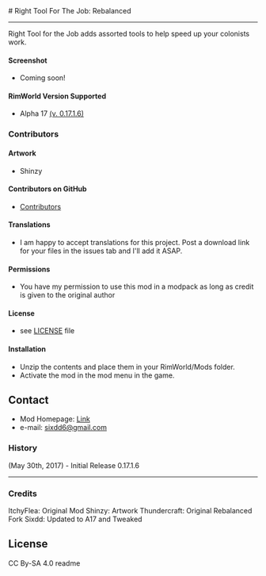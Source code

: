 <snippet>
  <content>
# Right Tool For The Job: Rebalanced 

--- 

Right Tool for the Job adds assorted tools to help speed up your colonists work. 


#### Screenshot 
- Coming soon! 

#### RimWorld Version Supported 
- Alpha 17 [(v. 0.17.1.6)](https://github.com/Sixdd6/Right-Tool-for-the-Job-Rebalanced/files/1039005/Right-Tool-for-the-Job-Rebalanced.zip)

### Contributors 
#### Artwork 
- Shinzy 

#### Contributors on GitHub 
- [Contributors](https://github.com/Sixdd6/Right-Tool-for-the-Job-Rebalanced/graphs/contributors) 

#### Translations 
- I am happy to accept translations for this project. Post a download link for your files in the issues tab and I'll add it ASAP. 

#### Permissions 
- You have my permission to use this mod in a modpack as long as credit is given to the original author 

#### License  
- see [LICENSE](https://github.com/Sixdd6/Right-Tool-for-the-Job-Rebalanced/blob/master/LICENSE.md) file 

#### Installation 
- Unzip the contents and place them in your RimWorld/Mods folder. 
- Activate the mod in the mod menu in the game. 

## Contact 
- Mod Homepage: [Link](https://ludeon.com/forums/index.php?topic=33092.0) 
- e-mail: [sixdd6@gmail.com](sixdd6@gmail.com) 

### History 
(May 30th, 2017) - Initial Release 0.17.1.6 

--- 

### Credits

ItchyFlea: Original Mod 
Shinzy: Artwork 
Thundercraft: Original Rebalanced Fork 
Sixdd: Updated to A17 and Tweaked 

## License
CC By-SA 4.0
</content>
  <tabTrigger>readme</tabTrigger>
</snippet>